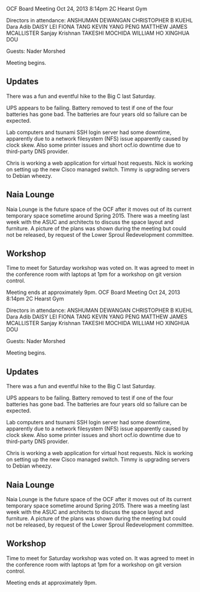 OCF Board Meeting
Oct 24, 2013 8:14pm
2C Hearst Gym

Directors in attendance:
ANSHUMAN DEWANGAN <anshuman>
CHRISTOPHER B KUEHL <ckuehl>
Dara Adib <daradib>
DAISY LEI <dlei>
FIONA TANG <ftang>
KEVIN YANG PENG <kpengboy>
MATTHEW JAMES MCALLISTER <mattmcal>
Sanjay Krishnan <sanjayk>
TAKESHI MOCHIDA <tmochida>
WILLIAM HO <willh>
XINGHUA DOU <xinghuad>

Guests:
Nader Morshed <morshed>

Meeting begins.

## Updates

There was a fun and eventful hike to the Big C last Saturday.

UPS appears to be failing. Battery removed to test if one of the four
batteries has gone bad. The batteries are four years old so failure
can be expected.

Lab computers and tsunami SSH login server had some downtime,
apparently due to a network filesystem (NFS) issue apparently caused
by clock skew. Also some printer issues and short ocf.io downtime due
to third-party DNS provider.

Chris is working a web application for virtual host requests. Nick is
working on setting up the new Cisco managed switch. Timmy is upgrading
servers to Debian wheezy.

## Naia Lounge

Naia Lounge is the future space of the OCF after it moves out of its
current temporary space sometime around Spring 2015. There was a
meeting last week with the ASUC and architects to discuss the space
layout and furniture. A picture of the plans was shown during the
meeting but could not be released, by request of the Lower Sproul
Redevelopment committee.

## Workshop

Time to meet for Saturday workshop was voted on. It was agreed to meet
in the conference room with laptops at 1pm for a workshop on git
version control.

Meeting ends at approximately 9pm.
OCF Board Meeting
Oct 24, 2013 8:14pm
2C Hearst Gym

Directors in attendance:
ANSHUMAN DEWANGAN <anshuman>
CHRISTOPHER B KUEHL <ckuehl>
Dara Adib <daradib>
DAISY LEI <dlei>
FIONA TANG <ftang>
KEVIN YANG PENG <kpengboy>
MATTHEW JAMES MCALLISTER <mattmcal>
Sanjay Krishnan <sanjayk>
TAKESHI MOCHIDA <tmochida>
WILLIAM HO <willh>
XINGHUA DOU <xinghuad>

Guests:
Nader Morshed <morshed>

Meeting begins.

## Updates

There was a fun and eventful hike to the Big C last Saturday.

UPS appears to be failing. Battery removed to test if one of the four
batteries has gone bad. The batteries are four years old so failure
can be expected.

Lab computers and tsunami SSH login server had some downtime,
apparently due to a network filesystem (NFS) issue apparently caused
by clock skew. Also some printer issues and short ocf.io downtime due
to third-party DNS provider.

Chris is working a web application for virtual host requests. Nick is
working on setting up the new Cisco managed switch. Timmy is upgrading
servers to Debian wheezy.

## Naia Lounge

Naia Lounge is the future space of the OCF after it moves out of its
current temporary space sometime around Spring 2015. There was a
meeting last week with the ASUC and architects to discuss the space
layout and furniture. A picture of the plans was shown during the
meeting but could not be released, by request of the Lower Sproul
Redevelopment committee.

## Workshop

Time to meet for Saturday workshop was voted on. It was agreed to meet
in the conference room with laptops at 1pm for a workshop on git
version control.

Meeting ends at approximately 9pm.
